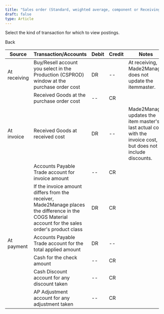 ```yaml
---
title: "Sales order (Standard, weighted average, component or Receiving)"
draft: false
type: Article
---
```


Select the kind of transaction for which to view postings. 

Back

| Source       | Transaction/Accounts                                                                                                                                | Debit | Credit | Notes                                                                                                         |
|--------------|-----------------------------------------------------------------------------------------------------------------------------------------------------|-------|--------|---------------------------------------------------------------------------------------------------------------|
| At receiving | Buy/Resell account you select in the Production (CSPROD) window at the purchase order cost                                                          | DR    | --     | At receiving, Made2Manage does not update the itemmaster.                                                     |
|              | Received Goods at the purchase order cost                                                                                                           | --    | CR     |                                                                                                               |
| At invoice   | Received Goods at received cost                                                                                                                     | DR    | --     | Made2Manage updates the item master's last actual cost with the invoice cost, but does not include discounts. |
|              | Accounts Payable Trade account for invoice amount                                                                                                   | --    | CR     |                                                                                                               |
|              | If the invoice amount differs from the receiver, Made2Manage places the difference in the COGS Material account for the sales order's product class | DR    | CR     |                                                                                                               |
| At payment   | Accounts Payable Trade account for the total applied amount                                                                                         | DR    | --     |                                                                                                               |
|              | Cash for the check amount                                                                                                                           | --    | CR     |                                                                                                               |
|              | Cash Discount account for any discount taken                                                                                                        | --    | CR     |                                                                                                               |
|              | AP Adjustment account for any adjustment taken                                                                                                      | --    | CR     |                                                                                                               |